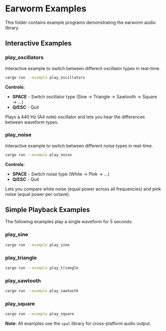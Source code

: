 # Earworm Examples

This folder contains example programs demonstrating the earworm audio library.

## Interactive Examples

### play_oscillators

Interactive example to switch between different oscillator types in real-time.

```bash
cargo run --example play_oscillators
```

**Controls:**
- **SPACE** - Switch oscillator type (Sine → Triangle → Sawtooth → Square → ...)
- **Q/ESC** - Quit

Plays a 440 Hz (A4 note) oscillator and lets you hear the differences between waveform types.

### play_noise

Interactive example to switch between different noise types in real-time.

```bash
cargo run --example play_noise
```

**Controls:**
- **SPACE** - Switch noise type (White → Pink → ...)
- **Q/ESC** - Quit

Lets you compare white noise (equal power across all frequencies) and pink noise (equal power per octave).

## Simple Playback Examples

The following examples play a single waveform for 5 seconds:

### play_sine
```bash
cargo run --example play_sine
```

### play_triangle
```bash
cargo run --example play_triangle
```

### play_sawtooth
```bash
cargo run --example play_sawtooth
```

### play_square
```bash
cargo run --example play_square
```

**Note:** All examples use the `cpal` library for cross-platform audio output.
